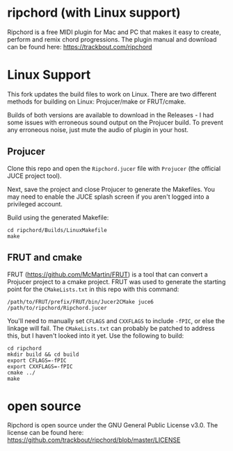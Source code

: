 # ripchord (with Linux support)

Ripchord is a free MIDI plugin for Mac and PC that makes it easy to create, perform and remix chord progressions. The plugin manual and download can be found here: https://trackbout.com/ripchord

# Linux Support

This fork updates the build files to work on Linux.  There are two different
methods for building on Linux:  Projucer/make or FRUT/cmake.

Builds of both versions are available to download in the Releases - I had some
issues with erroneous sound output on the Projucer build.  To prevent any
erroneous noise, just mute the audio of plugin in your host.

## Projucer

Clone this repo and open the `Ripchord.jucer` file with `Projucer` (the official
JUCE project tool).

Next, save the project and close Projucer to generate the Makefiles.  You may
need to enable the JUCE splash screen if you aren't logged into a privileged
account.

Build using the generated Makefile:

    cd ripchord/Builds/LinuxMakefile
    make

## FRUT and cmake

FRUT (https://github.com/McMartin/FRUT) is a tool that can convert a Projucer
project to a cmake project.  FRUT was used to generate the starting point for
the `CMakeLists.txt` in this repo with this command:

    /path/to/FRUT/prefix/FRUT/bin/Jucer2CMake juce6 /path/to/ripchord/Ripchord.jucer

You'll need to manually set `CFLAGS` and `CXXFLAGS` to include `-fPIC`, or else
the linkage will fail.  The `CMakeLists.txt` can probably be patched to address
this, but I haven't looked into it yet.  Use the following to build:

    cd ripchord
    mkdir build && cd build
    export CFLAGS=-fPIC
    export CXXFLAGS=-fPIC
    cmake ../
    make

# open source

Ripchord is open source under the GNU General Public License v3.0. The license can be found here: https://github.com/trackbout/ripchord/blob/master/LICENSE
